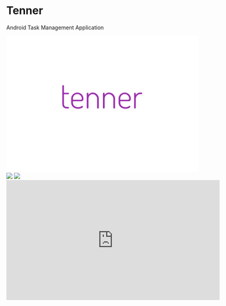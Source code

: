 # Tenner
Android Task Management Application 

<img src="https://github.com/schoolpost/Tenner/blob/master/logo.jpg"/>
<img src="https://www.photojoiner.net/image/63iXlmoj"/>
<img src="https://www.photojoiner.net/image/7kJzKdcB"/>
<iframe width="560" height="315" src="https://www.youtube.com/embed/guG6_DP0Uzg" frameborder="0" allow="autoplay; encrypted-media" allowfullscreen></iframe>


